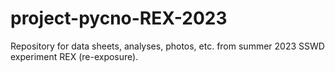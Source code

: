 # project-pycno-REX-2023
Repository for data sheets, analyses, photos, etc. from summer 2023 SSWD experiment REX (re-exposure).
